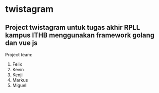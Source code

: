 # twistagram

## Project twistagram untuk tugas akhir RPLL kampus ITHB menggunakan framework golang dan vue js

Project team:
1. Felix
2. Kevin 
3. Kenji
4. Markus
5. Miguel
